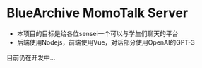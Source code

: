 # BlueArchive MomoTalk Server
- 本项目的目标是给各位sensei一个可以与学生们聊天的平台
- 后端使用Nodejs，前端使用Vue，对话部分使用OpenAI的GPT-3



目前仍在开发中...
